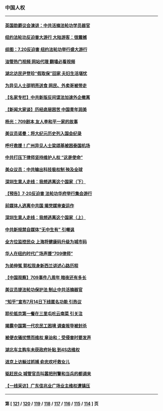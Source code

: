 ### 中国人权
---
#### [英国勋爵议会演讲：中共活摘法轮功学员器官](../../pages/ncid278/n14036389.md?07180845) 
#### [纽约法轮功反迫害大游行 大陆游客：很震撼](../../pages/ncid278/n14035017.md?07180845) 
#### [组图：7.20反迫害 纽约法轮功举行盛大游行](../../pages/ncid278/n14034972.md?07180845) 
#### [油管热门视频 网站代理 翻墙必看视频](http://138.2.39.72:81/youtube.html?epic-marker?07180845)
#### [湖北访民尹登珍“假取保”回家 夫妇生活堪忧](../../pages/ncid278/n14034970.md?07180845) 
#### [为异见人士邵明亮送食 网民、外卖哥被带走](../../pages/ncid278/n14034824.md?07180845) 
#### [【名家专栏】中共新版反间谍法加速外企撤离](../../pages/ncid278/n14034340.md?07180845) 
#### [【新闻大家谈】历经底层困苦 中国青年润美](../../pages/ncid278/n14034317.md?07180845) 
#### [杨光：709剧本 友人李和平一家的故事](../../pages/ncid278/n14032047.md?07180845) 
#### [美议员诺曼：将大纪元历史列入国会纪录](../../pages/ncid278/n14033882.md?07180845) 
#### [呼吁救援！广州异见人士梁颂基被困泰国机场](../../pages/ncid278/n14033649.md?07180845) 
#### [中共打压下律师坚持维护人权 “这是使命”](../../pages/ncid278/n14033510.md?07180845) 
#### [美众议员：中共输出科技极权制 殃及全球](../../pages/ncid278/n14033494.md?07180845) 
#### [深圳生意人走线：我想逃离这个国家（下）](../../pages/ncid278/n14032435.md?07180845) 
#### [【预告】7‧20反迫害 法轮功华府举行集会游行](../../pages/ncid278/n14032986.md?07180845) 
#### [前媒体人逃离中共国 揭党媒审查运作](../../pages/ncid278/n14032704.md?07180845) 
#### [深圳生意人走线：我想逃离这个国家（上）](../../pages/ncid278/n14031992.md?07180845) 
#### [中共新规禁自媒体“无中生有” 引嘲讽](../../pages/ncid278/n14031964.md?07180845) 
#### [全方位监控民众 上海将健康码升级为城市码](../../pages/ncid278/n14031965.md?07180845) 
#### [华人在纽约时代广场声援“709律师”](../../pages/ncid278/n14031335.md?07180845) 
#### [为弟伸冤 郭松现身新西兰讲述心路历程](../../pages/ncid278/n14030850.md?07180845) 
#### [【中国观察】709事件八周年 暗夜还有多长](../../pages/ncid278/n14030615.md?07180845) 
#### [美议员提法轮功保护法 制止中共活摘器官](../../pages/ncid278/n14030682.md?07180845) 
#### [“知乎”宣布7月14日下线匿名功能 引热议](../../pages/ncid278/n14030168.md?07180845) 
#### [耶伦抵京第一餐在三里屯吃云南菜 引关注](../../pages/ncid278/n14030202.md?07180845) 
#### [揭露中国第一代农民工困境 调查报导被封杀](../../pages/ncid278/n14029209.md?07180845) 
#### [被便衣骚扰愤而维权 章诒和：受侵害时要发声](../../pages/ncid278/n14029224.md?07180845) 
#### [湖北车主购车未获政府补贴 到4S店维权](../../pages/ncid278/n14028707.md?07180845) 
#### [进京上访躲过抓捕 俞忠欢吁救女儿](../../pages/ncid278/n14028226.md?07180845) 
#### [驱赶民众 城管官员叫嚣把刑警和当兵的都调来](../../pages/ncid278/n14027966.md?07180845) 
#### [【一线采访】广东佳兆业广场业主维权遭镇压](../../pages/ncid278/n14028175.md?07180845) 

---
#### 第 [ [121](./121.md?07180845) / [120](./120.md?07180845) / [119](./119.md?07180845) / [118](./118.md?07180845) / [117](./117.md?07180845) / [116](./116.md?07180845) / [115](./115.md?07180845) / [114](./114.md?07180845) ] 页
